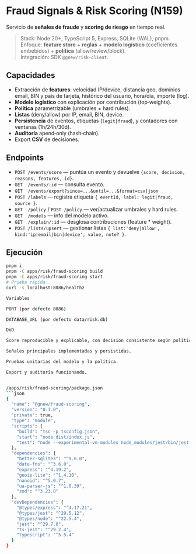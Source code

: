 
# Fraud Signals & Risk Scoring (N159)

Servicio de **señales de fraude** y **scoring de riesgo** en tiempo real.

> Stack: Node 20+, TypeScript 5, Express, SQLite (WAL), pnpm.  
> Enfoque: **feature store** + **reglas** + **modelo logístico** (coeficientes embebidos) + **política** (allow/review/block).  
> Integración: SDK `@gnew/risk-client`.

## Capacidades
- Extracción de **features**: velocidad IP/device, distancia geo, dominios email, BIN y país de tarjeta, histórico del usuario, hora/día, importe (log).
- **Modelo logístico** con explicación por contribución (top‑weights).
- **Política** parametrizable (umbrales + hard rules).
- **Listas** (deny/allow) por IP, email, BIN, device.
- **Persistencia** de eventos, etiquetas (`legit|fraud`), y contadores con ventanas (1h/24h/30d).
- **Auditoría** apend‑only (hash‑chain).
- Export **CSV** de decisiones.

## Endpoints
- `POST /events/score` — puntúa un evento y devuelve `{score, decision, reasons, features, id}`.
- `GET  /events/:id` — consulta evento.
- `GET  /events/export?since=...&until=...&format=csv|json`
- `POST /labels` — registra etiqueta `{ eventId, label: legit|fraud, source }`.
- `GET  /policy` / `POST /policy` — ver/actualizar umbrales y hard rules.
- `GET  /models` — info del modelo activo.
- `GET  /explain/:id` — desglosa contribuciones (feature * weight).
- `POST /lists/upsert` — gestionar listas `{ list:'deny|allow', kind:'ip|email|bin|device', value, note? }`.

## Ejecución
```bash
pnpm i
pnpm -C apps/risk/fraud-scoring build
pnpm -C apps/risk/fraud-scoring start
# Prueba rápida
curl -s localhost:8086/healthz

Variables

PORT (por defecto 8086)

DATABASE_URL (por defecto data/risk.db)

DoD

Score reproducible y explicable, con decisión consistente según política.

Señales principales implementadas y persistidas.

Pruebas unitarias del modelo y la política.

Export y auditoría funcionando.


/apps/risk/fraud-scoring/package.json
```json
{
  "name": "@gnew/fraud-scoring",
  "version": "0.1.0",
  "private": true,
  "type": "module",
  "scripts": {
    "build": "tsc -p tsconfig.json",
    "start": "node dist/index.js",
    "test": "node --experimental-vm-modules node_modules/jest/bin/jest.js --runInBand"
  },
  "dependencies": {
    "better-sqlite3": "^9.6.0",
    "date-fns": "^3.6.0",
    "express": "^4.19.2",
    "geoip-lite": "^1.4.10",
    "nanoid": "^5.0.7",
    "ua-parser-js": "^1.0.39",
    "zod": "^3.23.8"
  },
  "devDependencies": {
    "@types/express": "^4.17.21",
    "@types/jest": "^29.5.12",
    "@types/node": "^22.5.4",
    "jest": "^29.7.0",
    "ts-jest": "^29.2.4",
    "typescript": "^5.5.4"
  }
}


